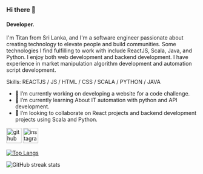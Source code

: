 ### Hi there 👋
####  Developer.
I'm Titan from Sri Lanka, and I'm a software engineer passionate about creating technology to elevate people and build communities. Some technologies I find fulfilling to work with include ReactJS, Scala, Java, and Python. I enjoy both web development and backend development. I have experience in market manipulation algorithm development and automation script development.

Skills:  REACTJS / JS / HTML / CSS / SCALA / PYTHON / JAVA

- 🔭 I’m currently working on  developing a website for a code challenge. 
- 🌱 I’m currently learning About IT automation with python and API development.
- 👯 I’m looking to collaborate on React projects and backend development projects using Scala and Python. 


[<img src='https://cdn.jsdelivr.net/npm/simple-icons@3.0.1/icons/github.svg' alt='github' height='40'>](https://github.com/TitanEkanayake)  [<img src='https://cdn.jsdelivr.net/npm/simple-icons@3.0.1/icons/instagram.svg' alt='instagram' height='40'>](https://www.instagram.com/titan99/)  

[![Top Langs](https://github-readme-stats.vercel.app/api/top-langs/?username=TitanEkanayake)](https://github.com/anuraghazra/github-readme-stats)

![GitHub streak stats](https://streak-stats.demolab.com/?user=TitanEkanayake)  

